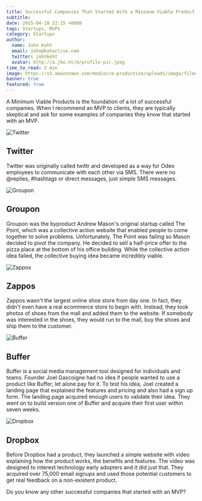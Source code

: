 ```yaml
---
title: Successful Companies That Started With a Minimum Viable Product
subtitle:
date: 2015-04-18 22:15 +0000
tags: Startups, MVPs
category: Startups
author:
  name: John Koht
  email: john@kohactive.com
  twitter: johnkoht
  avatar: http://a.jko.ht/m/profile-pic.jpeg
time_to_read: 2 min
image: https://s3.amazonaws.com/mediocre-production/uploads/image/filename/16/TWITTER-LOGO1-AZ1.jpg
banner: true
featured: true
---
```


A Minimum Viable Products is the foundation of a lot of successful companies. When I recommend an MVP to clients, they are typically skeptical and ask for some examples of companies they know that started with an MVP.

![Twitter](https://s3.amazonaws.com/mediocre-production/uploads/image/filename/16/large_TWITTER-LOGO1-AZ1.jpg)

## Twitter
Twitter was originally called twittr and developed as a way for Odeo employees to communicate with each other via SMS. There were no @replies, #hashtags or direct messages, just simple SMS messages.

![Groupon](https://s3.amazonaws.com/mediocre-production/uploads/image/filename/14/large_earns_groupon-e1419910028315.jpg)

## Groupon
Groupon was the byproduct Andrew Mason's original startup called The Point, which was a collective action website that enabled people to come together to solve problems. Unfortunately, The Point was failing so Mason decided to pivot the company. He decided to sell a half-price offer to the pizza place at the bottom of his office building. While the collective action idea failed, the collective buying idea became incredibly viable. 

![Zappos](https://s3.amazonaws.com/mediocre-production/uploads/image/filename/17/large_zappos2.jpg)

## Zappos
Zappos wasn't the largest online shoe store from day one. In fact, they didn't even have a real ecommerce store to begin with. Instead, they took photos of shoes from the mall and added them to the website. If somebody was interested in the shoes, they would run to the mall, buy the shoes and ship them to the customer.

![Buffer](http://f.cl.ly/items/450y3g301G2C12191g1I/Buffer-MVP-2.png)

## Buffer
Buffer is a social media management tool designed for individuals and teams. Founder Joel Gascoigne had no idea if people wanted to use a product like Buffer, let alone pay for it. To test his idea, Joel created a landing page that explained the features and pricing and also had a sign up form. The landing page acquired enough users to validate their idea. They went on to build version one of Buffer and acquire their first user within seven weeks.

![Dropbox](https://s3.amazonaws.com/mediocre-production/uploads/image/filename/15/Dropbox-Pro-Logo.png)

## Dropbox
Before Dropbox had a product, they launched a simple website with video explaining how the product works, the benefits and features. The video was designed to interest technology early adopters and it did just that. They acquired over 75,000 email signups and used those potential customers to get real feedback on a non-existent product.

Do you know any other successful companies that started with an MVP?







